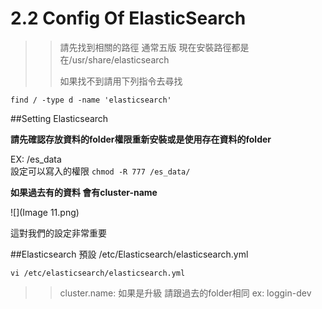 # 2.2 Config Of ElasticSearch

>>請先找到相關的路徑 
>>通常五版 現在安裝路徑都是在/usr/share/elasticsearch     
>>
>>如果找不到請用下列指令去尋找

`find / -type d -name 'elasticsearch'`


##Setting Elasticsearch

**請先確認存放資料的folder權限重新安裝或是使用存在資料的folder** 

EX: /es_data    
設定可以寫入的權限
`chmod -R 777 /es_data/`

**如果過去有的資料 會有cluster-name**

![](Image 11.png)

這對我們的設定非常重要 

##Elasticsearch 預設 /etc/Elasticsearch/elasticsearch.yml



`vi /etc/elasticsearch/elasticsearch.yml`


>> cluster.name: 如果是升級 請跟過去的folder相同 ex: loggin-dev
    